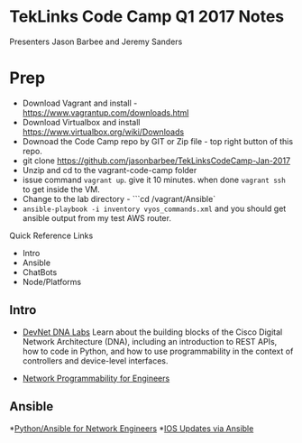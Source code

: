 # TekLinks Code Camp Q1 2017 Notes
Presenters Jason Barbee and Jeremy Sanders

# Prep 
* Download Vagrant and install - https://www.vagrantup.com/downloads.html
* Download Virtualbox and install https://www.virtualbox.org/wiki/Downloads
* Downoad the Code Camp repo by GIT or Zip file - top right button of this repo.
* git clone https://github.com/jasonbarbee/TekLinksCodeCamp-Jan-2017 
* Unzip and cd to the vagrant-code-camp folder
* issue command ```vagrant up```. give it 10 minutes. when done ```vagrant ssh``` to get inside the VM. 
* Change to the lab directory - ```cd /vagrant/Ansible`  
* ```ansible-playbook -i inventory vyos_commands.xml``` and you should get ansible output from my test AWS router.

Quick Reference Links
* Intro
* Ansible
* ChatBots
* Node/Platforms


## Intro

* [DevNet DNA Labs](https://learninglabs.cisco.com/tracks/devnet-express-dna?utm_source=brtiller_dna_lrntrkt1&utm_medium=blog&utm_campaign=dnamarketing)
Learn about the building blocks of the Cisco Digital Network Architecture (DNA), including an introduction to REST APIs, how to code in Python, and how to use programmability in the context of controllers and device-level interfaces.

* [Network Programmability for Engineers](https://learninglabs.cisco.com/tracks/netprog-eng)

## Ansible 

*[Python/Ansible for Network Engineers](https://pynet.twb-tech.com)
*[IOS Updates via Ansible](https://pynet.twb-tech.com/blog/automation/cisco-ios.html)

